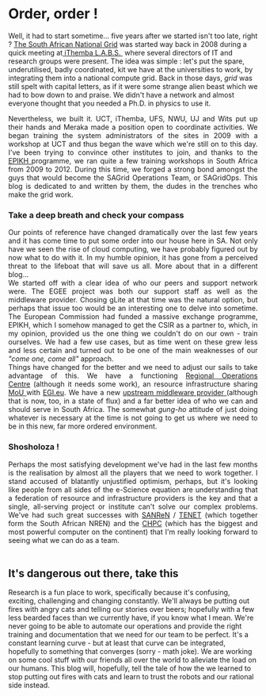 # Order, order !
Well, it had to start sometime... five years after we started isn't too late, right ? <a href="https://www.sagrid.ac.za/" target="_blank">The South African National Grid</a> was started way back in 2008 during a quick meeting at<a href="http://www.tlabs.ac.za/" target="_blank"> iThemba L.A.B.S.&nbsp;</a>&nbsp;where several directors of IT and research groups were present. The idea was simple : let's put the spare, underutilised, badly coordinated, kit we have at the universities to work, by integrating them into a national compute grid. Back in those days, <i>grid</i>&nbsp;was still spelt with capital letters, as if it were some strange alien beast which we had to bow down to and praise. We didn't have a network and almost everyone thought that you needed a Ph.D. in physics to use it.&nbsp;</div>
<div style="text-align: justify;">
Nevertheless, we built it. UCT, iThemba, UFS, NWU, UJ and Wits put up their hands and Meraka made a position open to coordinate activities. We began training the system administrators of the sites in 2009 with a workshop at UCT and thus began the wave which we're still on to this day. I've been trying to convince other institutes to join, and thanks to the <a href="https://www.epikh.eu/" target="_blank">EPIKH&nbsp;</a>programme, we ran quite a few training workshops in South Africa from 2009 to 2012. During this time, we forged a strong bond amongst the guys that would become the SAGrid Operations Team, or SAGridOps. This blog is dedicated to and written by them, the dudes in the trenches who make the grid work.</div>
<h3 style="text-align: left;">
Take a deep breath and check your compass</h3>
<div style="text-align: justify;">
Our points of reference have changed dramatically over the last few years and it has come time to put some order into our house here in SA. Not only have we seen the rise of cloud computing, we have probably figured out by now what to do with it. In my humble opinion, it has gone from a perceived threat to the lifeboat that will save us all. More about that in a different blog...</div>
<div style="text-align: justify;">
We started off with a clear idea of who our peers and support network were. The EGEE project was both our support staff as well as the middleware provider. Chosing gLite at that time was the natural option, but perhaps that issue too would be an interesting one to delve into sometime. The European Commission had funded a massive exchange programme, EPIKH, which I somehow managed to get the CSIR as a partner to, which, in my opinion, provided us the one thing we couldn't do on our own - train ourselves. We had a few use cases, but as time went on these grew less and less certain and turned out to be one of the main weaknesses of our <i>"come one, come all"</i>&nbsp;approach.&nbsp;</div>
<div style="text-align: justify;">
Things have changed for the better and we need to adjust our sails to take advantage of this. We have a functioning <a href="https://www.blogger.com/roc.africa-grid.org" target="_blank">Regional Operations Centre</a>&nbsp;(although it needs some work), an resource infrastructure sharing <a href="https://www.egi.eu/news-and-media/newsfeed/news_2013_0044.html">MoU </a>with <a href="http://www.egi.eu/">EGI.eu</a>. We have a new <a href="http://eu-emi.eu/">upstream middleware provider&nbsp;</a>(although that is now, too, in a state of flux) and a far better idea of who we can and should serve in South Africa. The somewhat <i>gung-ho</i>&nbsp;attitude of just doing whatever is necessary at the time is not going to get us where we need to be in this new, far more ordered environment.&nbsp;</div>
<h3 style="text-align: left;">
Shosholoza !</h3>
<div style="text-align: justify;">
Perhaps the most satisfying development we've had in the last few months is the realisation by almost all the players that we need to work together. I stand accused of blatantly unjustified optimism, perhaps, but it's looking like people from all sides of the e-Science equation are understanding that a federation of resource and infrastructure providers is the key and that a single, all-serving project or institute can't solve our complex problems. We've had such great successes with <a href="https://www.sanren.ac.za/">SANReN</a>&nbsp;/ <a href="https://www.tenet.ac.za/">TENET</a>&nbsp;(which together form the South African NREN) and the <a href="https://www.chpc.ac.za/">CHPC</a>&nbsp;(which has the biggest and most powerful computer on the continent) that I'm really looking forward to seeing what we can do as a team.</div>
<div style="text-align: justify;">
<br /></div>
<h2 style="text-align: left;">
<span style="text-align: justify;">It's dangerous out there, take this</span></h2>
<div style="text-align: left;">
<span style="text-align: justify;">Research is a fun place to work, specifically because it's confusing, exciting, challenging and changing constantly. We'll always be putting out fires with angry cats and telling our stories over beers; hopefully with a few less bearded faces than we currently have, if you know what I mean. We're never going to be able to automate our operations and provide the right training and documentation that we need for our team to be perfect. It's a constant learning curve - but at least that curve can be integrated, hopefully to something that converges (sorry - math joke). We are working on some cool stuff with our friends all over the world to alleviate the load on our humans. This blog will, hopefully, tell the tale of how the we learned to stop putting out fires with cats and learn to trust the robots and our rational side instead.</span></div>
<div style="text-align: justify;">
<br /></div>
<div style="text-align: justify;">
<br /></div>
</div>
